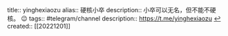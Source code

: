 title:: yinghexiaozu
alias:: 硬核小卒
description:: 小卒可以无名，但不能不硬核。 😉
tags:: #telegram/channel
description:: https://t.me/yinghexiaozu [↩](tg://resolve?domain=yinghexiaozu)
created:: [[20221201]]
